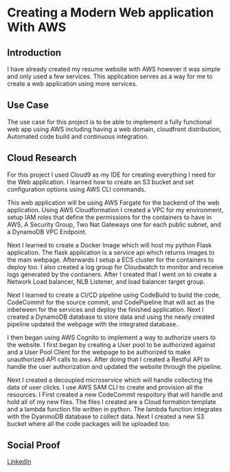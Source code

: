 # Creating a Modern Web application With AWS

## Introduction

I have already created my resume website with AWS however it was simple and only used a few services. This application serves as a way for me to create a web application using more services.

## Use Case

The use case for this project is to be able to implement a fully functional web app using AWS including having a web domain, cloudfront distribution, Automated code build and continuous integration.

## Cloud Research

For this project I used Cloud9 as my IDE for creating everything I need for the Web application. I learned how to create an S3 bucket and set configuration options using AWS CLI commands.

This web application will be using AWS Fargate for the backend of the web application. Using AWS Cloudformation I created a VPC for my environment, setup IAM roles that define the permissions for the containers to have in AWS, A Security Group, Two Nat Gateways  one for each public subnet, and a DynamoDB VPC Endpoint.

Next I learned to create a Docker Image which will host my python Flask application. The flask application is a service api which returns images to the main webpage. Afterwards I setup a ECS cluster for the containers to deploy too. I also created a log group for Cloudwatch to monitor and receive logs generated by the contianers. After I created that I went on to create a Network Load balancer, NLB Listener, and load balancer target group.

Next I learned to create a CI/CD pipeline using CodeBuild to build the code, CodeCommit for the source commit, and CodePipeline that will act as the inbetween for the services and deploy the finished application. Next I created a DynamoDB database to store data and using the newly created pipeline updated the webpage with the integrated database.

I then began using AWS Cognito to implement a way to authorize users to the website. I first began by creating a User pool to be authorized against and a User Pool Client for the webpage to be authorized to make unauthorized API calls to aws. After doing that I created a Restful API to handle the user authorization and updated the website through the pipeline.

Next I created a decoupled microservice which will handle collecting the data of user clicks. I use AWS SAM CLI to create and provision all the resources. I First created a new CodeCommit respoitory that will handle and hold all of my new files. The files I created are a Cloud formation template and a lambda function file written in python. The lambda function integrates with the DyanmoDB database to collect data. Next I created a new S3 bucket where all the code packages will be uploaded too.

## Social Proof

[LinkedIn](https://www.linkedin.com/posts/rockyle98_100daysofcloud-cloud-aws-activity-6822239038217486336-51WB)
